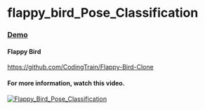 # flappy_bird_Pose_Classification
### [Demo](https://ghassen1302.github.io/PoseNet_games/Flappy%20Bird/Flappy%20Bird%20+%20Pose%20Classification/)
#### Flappy Bird
https://github.com/CodingTrain/Flappy-Bird-Clone
#### For more information, watch this video.
[![Flappy_Bird_Pose_Classification](http://img.youtube.com/vi/Hli756nRNo0/0.jpg)](https://www.youtube.com/watch?v=Hli756nRNo0 "Flappy Bird - Pose Classification")
